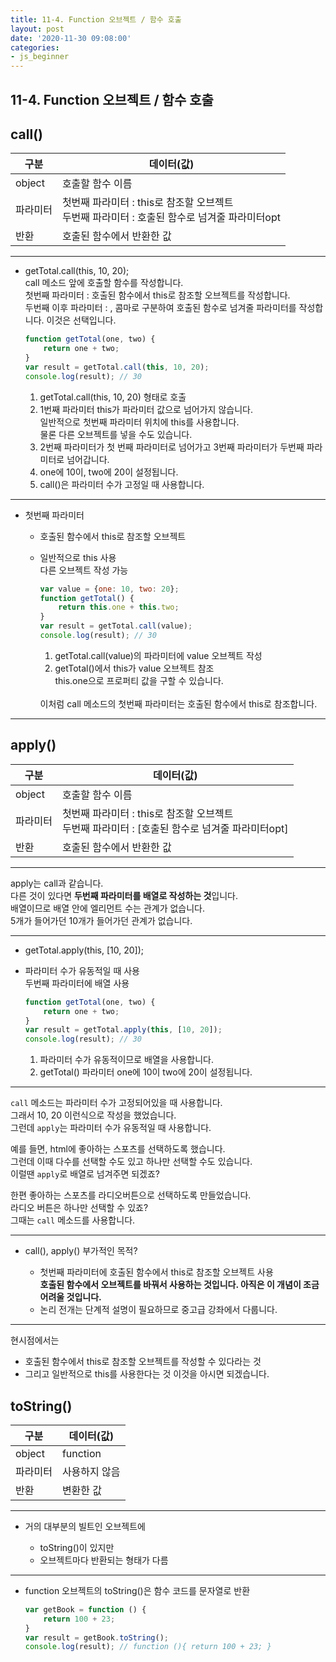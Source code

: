 ```yaml
---
title: 11-4. Function 오브젝트 / 함수 호출
layout: post
date: '2020-11-30 09:08:00'
categories:
- js_beginner
---
```


## 11-4. Function 오브젝트 / 함수 호출

## call()

|구분|데이터(값)|
|---|---------|
|object|호출할 함수 이름|
|파라미터|첫번째 파라미터 : this로 참조할 오브젝트 <br> 두번째 파라미터 : 호출된 함수로 넘겨줄 파라미터opt|
|반환|호출된 함수에서 반환한 값|

---

* getTotal.call(this, 10, 20);  
  call 메소드 앞에 호출할 함수를 작성합니다.  
  첫번째 파라미터 : 호출된 함수에서 this로 참조할 오브젝트를 작성합니다.  
  두번째 이후 파라미터 : , 콤마로 구분하여 호출된 함수로 넘겨줄 파라미터를 작성합니다. 이것은 선택입니다.
  
    ```javascript
    function getTotal(one, two) {
        return one + two;
    }
    var result = getTotal.call(this, 10, 20);
    console.log(result); // 30
    ```
    
    1. getTotal.call(this, 10, 20) 형태로 호출
    2. 1번째 파라미터 this가 파라미터 값으로 넘어가지 않습니다.  
       일반적으로 첫번째 파라미터 위치에 this를 사용합니다.  
       물론 다른 오브젝트를 넣을 수도 있습니다.
    3. 2번째 파라미터가 첫 번째 파라미터로 넘어가고 3번째 파라미터가 두번째 파라미터로 넘어갑니다.
    4. one에 10이, two에 20이 설정됩니다.
    5. call()은 파라미터 수가 고정일 때 사용합니다.
  
---

* 첫번째 파라미터

    * 호출된 함수에서 this로 참조할 오브젝트
    * 일반적으로 this 사용  
      다른 오브젝트 작성 가능
      
        ```javascript
        var value = {one: 10, two: 20};
        function getTotal() {
            return this.one + this.two;
        }
        var result = getTotal.call(value);
        console.log(result); // 30
        ```
        
        1. getTotal.call(value)의 파라미터에 value 오브젝트 작성
        2. getTotal()에서 this가 value 오브젝트 참조  
           this.one으로 프로퍼티 값을 구할 수 있습니다.
        
        <br>   
        이처럼 call 메소드의 첫번째 파라미터는 호출된 함수에서 this로 참조합니다.
        
---

## apply()

|구분|데이터(값)|
|---|---------|
|object|호출할 함수 이름|
|파라미터|첫번째 파라미터 : this로 참조할 오브젝트 <br> 두번째 파라미터 : [호출된 함수로 넘겨줄 파라미터opt]|
|반환|호출된 함수에서 반환한 값|

---

apply는 call과 같습니다.  
다른 것이 있다면 **두번째 파라미터를 배열로 작성하는 것**입니다.  
배열이므로 배열 안에 엘리먼트 수는 관계가 없습니다.  
5개가 들어가던 10개가 들어가던 관계가 없습니다.

---

* getTotal.apply(this, [10, 20]);
* 파라미터 수가 유동적일 때 사용  
  두번째 파라미터에 배열 사용
  
    ```javascript
    function getTotal(one, two) {
        return one + two;
    }
    var result = getTotal.apply(this, [10, 20]);
    console.log(result); // 30
    ```
    
    1. 파라미터 수가 유동적이므로 배열을 사용합니다.
    2. getTotal() 파라미터 one에 10이 two에 20이 설정됩니다.
    
---

`call` 메소드는 파라미터 수가 고정되어있을 때 사용합니다.  
그래서 10, 20 이런식으로 작성을 했었습니다.  
그런데 `apply`는 파라미터 수가 유동적일 때 사용합니다.  

예를 들면, html에 좋아하는 스포츠를 선택하도록 했습니다.  
그런데 이때 다수를 선택할 수도 있고 하나만 선택할 수도 있습니다.  
이럴땐 `apply`로 배열로 넘겨주면 되겠죠?

한편 좋아하는 스포츠를 라디오버튼으로 선택하도록 만들었습니다.  
라디오 버튼은 하나만 선택할 수 있죠?  
그때는 `call` 메소드를 사용합니다.

---
  
* call(), apply() 부가적인 목적?
    
    * 첫번째 파라미터에 호출된 함수에서 this로 참조할 오브젝트 사용  
      **호출된 함수에서 오브젝트를 바꿔서 사용하는 것입니다. 아직은 이 개념이 조금 어려울 것입니다.**
    * 논리 전개는 단계적 설명이 필요하므로 중고급 강좌에서 다룹니다.
    
---

현시점에서는 
* 호출된 함수에서 this로 참조할 오브젝트를 작성할 수 있다라는 것 
* 그리고 일반적으로 this를 사용한다는 것
이것을 아시면 되겠습니다.

## toString()

|구분|데이터(값)|
|---|---------|
|object|function|
|파라미터|사용하지 않음|
|반환|변환한 값|

---

* 거의 대부분의 빌트인 오브젝트에

    * toString()이 있지만
    * 오브젝트마다 반환되는 형태가 다름
    
---

* function 오브젝트의 toString()은 함수 코드를 문자열로 반환

    ```javascript
    var getBook = function () {
        return 100 + 23;
    }
    var result = getBook.toString();
    console.log(result); // function (){ return 100 + 23; }
    ```